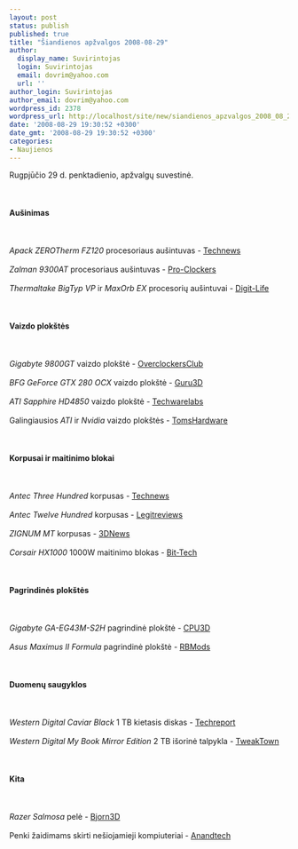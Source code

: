 ```yaml
---
layout: post
status: publish
published: true
title: "Šiandienos apžvalgos 2008-08-29"
author:
  display_name: Suvirintojas
  login: Suvirintojas
  email: dovrim@yahoo.com
  url: ''
author_login: Suvirintojas
author_email: dovrim@yahoo.com
wordpress_id: 2378
wordpress_url: http://localhost/site/new/siandienos_apzvalgos_2008_08_29/
date: '2008-08-29 19:30:52 +0300'
date_gmt: '2008-08-29 19:30:52 +0300'
categories:
- Naujienos
---
```

<p>Rugpjūčio 29 d. penktadienio, apžvalgų suvestinė.<br />
<br><br />
<br><b>Aušinimas</b><br />
<br><br />
<br><i>Apack ZEROTherm FZ120</i> procesoriaus aušintuvas - <a class="ns" href="http://www.technews.lt/index.php?id=Kas&amp;Id=2291">Technews</a><br />
<br><i>Zalman 9300AT</i> procesoriaus aušintuvas - <a class="ns" href="http://www.pro-clockers.com/reviews/?id=93">Pro-Clockers</a><br />
<br><i>Thermaltake BigTyp VP</i> ir <i>MaxOrb EX</i> procesorių aušintuvai - <a class="ns" href="http://www.digit-life.com/articles3/cpu/tt-bigtyp-maxorb-shootout-july2k8-p1.html">Digit-Life</a><br />
<br><br />
<br><b>Vaizdo plokštės</b><br />
<br><br />
<br><i>Gigabyte 9800GT</i> vaizdo plokštė - <a class="ns" href="http://www.overclockersclub.com/reviews/gigabyte_9800gt/">OverclockersClub</a><br />
<br><i>BFG GeForce GTX 280 OCX</i> vaizdo plokštė - <a class="ns" href="http://www.guru3d.com/article/bfg-geforce-gtx-280-ocx-review/">Guru3D</a><br />
<br><i>ATI Sapphire HD4850</i> vaizdo plokštė - <a class="ns" href="http://www.techwarelabs.com/reviews/video/Sapphire-HD4850/">Techwarelabs</a><br />
<br>Galingiausios <i>ATI</i> ir <i>Nvidia</i> vaizdo plokštės - <a class="ns" href="http://www.tomshardware.com/reviews/radeon-geforce-comparison,2007.html">TomsHardware</a><br />
<br><br />
<br><b>Korpusai ir maitinimo blokai</b><br />
<br><br />
<br><i>Antec Three Hundred</i> korpusas - <a class="ns" href="http://www.technews.lt/index.php?id=Kas&amp;Id=2290">Technews</a><br />
<br><i>Antec Twelve Hundred</i> korpusas - <a class="ns" href="http://www.legitreviews.com/article/777/1/">Legitreviews</a><br />
<br><i>ZIGNUM MT</i> korpusas - <a class="ns" href="http://www.3dnews.ru/cooling/korpus_zignum_mt_miditower/">3DNews</a><br />
<br><i>Corsair HX1000</i> 1000W maitinimo blokas - <a class="ns" href="http://www.bit-tech.net/hardware/2008/08/28/corsair-hx1000w-psu/1">Bit-Tech</a><br />
<br><br />
<br><b>Pagrindinės plokštės</b><br />
<br><br />
<br><i>Gigabyte GA-EG43M-S2H</i> pagrindinė plokštė - <a class="ns" href="http://www.cpu3d.com/content/view/5733/54/">CPU3D</a><br />
<br><i>Asus Maximus II Formula</i> pagrindinė plokštė - <a class="ns" href="http://www.rbmods.com/Articles/Asus/Maximus2/1.php">RBMods</a><br />
<br><br />
<br><b>Duomenų saugyklos</b><br />
<br><br />
<br><i>Western Digital Caviar Black</i> 1 TB kietasis diskas - <a class="ns" href="http://www.techreport.com/articles.x/15363">Techreport</a><br />
<br><i>Western Digital My Book Mirror Edition</i> 2 TB išorinė talpykla - <a class="ns" href="http://www.tweaktown.com/reviews/1577/western_digital_my_book_mirror_edition_external_2tb_hdd/index.html">TweakTown</a><br />
<br><br />
<br><b>Kita</b><br />
<br><br />
<br><i>Razer Salmosa</i> pelė - <a class="ns" href="http://www.bjorn3d.com/read.php?cID=1334">Bjorn3D</a><br />
<br>Penki žaidimams skirti nešiojamieji kompiuteriai - <a class="ns" href="http://www.anandtech.com/mobile/showdoc.aspx?i=3396">Anandtech</a><br />
<br><br />
<br><br />
<br></p>
